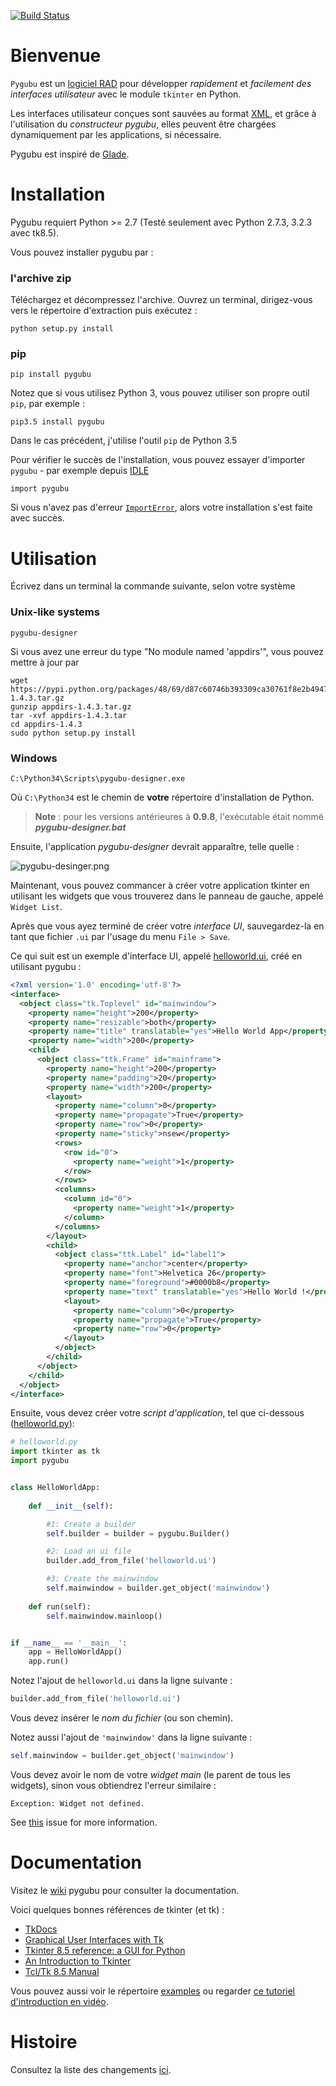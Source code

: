 [![Build Status](https://travis-ci.org/alejandroautalan/pygubu.svg?branch=master)](https://travis-ci.org/alejandroautalan/pygubu)

Bienvenue
============================================

`Pygubu` est un [logiciel RAD](https://fr.wikipedia.org/wiki/D%C3%A9veloppement_rapide_d%27applications) pour développer _rapidement_ et _facilement des interfaces utilisateur_ avec le module `tkinter` en Python.

Les interfaces utilisateur conçues sont sauvées au format [XML](https://fr.wikipedia.org/wiki/Extensible_Markup_Language), et grâce à l'utilisation du _constructeur pygubu_, elles peuvent être chargées dynamiquement par les applications, si nécessaire.

Pygubu est inspiré de [Glade](https://glade.gnome.org).

Installation
====

Pygubu requiert Python >= 2.7 (Testé seulement avec Python 2.7.3, 3.2.3 avec tk8.5).

Vous pouvez installer pygubu par :

### l'archive zip

Téléchargez et décompressez l'archive. Ouvrez un terminal, dirigez-vous vers le répertoire d'extraction puis exécutez :

```
python setup.py install
```

### pip

```
pip install pygubu
```

Notez que si vous utilisez Python 3, vous pouvez utiliser son propre outil `pip`, par exemple :

    pip3.5 install pygubu

Dans le cas précédent, j'utilise l'outil `pip` de Python 3.5

Pour vérifier le succès de l'installation, vous pouvez essayer d'importer `pygubu` - par exemple depuis [IDLE](https://fr.wikipedia.org/wiki/IDLE_(Python))

    import pygubu
    
Si vous n'avez pas d'erreur [`ImportError`](https://docs.python.org/3.5/library/exceptions.html#ImportError), alors votre installation s'est faite avec succès.

Utilisation
=====

Écrivez dans un terminal la commande suivante, selon votre système

### Unix-like systems

```
pygubu-designer
```
Si vous avez une erreur du type "No module named 'appdirs'", vous pouvez mettre à jour par
```
wget https://pypi.python.org/packages/48/69/d87c60746b393309ca30761f8e2b49473d43450b150cb08f3c6df5c11be5/appdirs-1.4.3.tar.gz
gunzip appdirs-1.4.3.tar.gz
tar -xvf appdirs-1.4.3.tar
cd appdirs-1.4.3
sudo python setup.py install
```


### Windows

```
C:\Python34\Scripts\pygubu-designer.exe
```

Où `C:\Python34`  est le chemin de **votre** répertoire d'installation de Python.

> **Note** : pour les versions antérieures à **0.9.8**, l'exécutable était nommé _**pygubu-designer.bat**_

Ensuite, l'application _pygubu-designer_ devrait apparaître, telle quelle :

<img src="pygubu-designer.png" alt="pygubu-desinger.png">


Maintenant, vous pouvez commancer à créer votre application tkinter en utilisant les widgets que vous trouverez dans le panneau de gauche, appelé `Widget List`.

Après que vous ayez terminé de créer votre _interface UI_, sauvegardez-la en tant que fichier `.ui`  par l'usage du menu `File > Save`.

Ce qui suit est un exemple d'interface UI, appelé [helloworld.ui](examples/helloworld/helloworld.ui), créé en utilisant pygubu : 


```xml
<?xml version='1.0' encoding='utf-8'?>
<interface>
  <object class="tk.Toplevel" id="mainwindow">
    <property name="height">200</property>
    <property name="resizable">both</property>
    <property name="title" translatable="yes">Hello World App</property>
    <property name="width">200</property>
    <child>
      <object class="ttk.Frame" id="mainframe">
        <property name="height">200</property>
        <property name="padding">20</property>
        <property name="width">200</property>
        <layout>
          <property name="column">0</property>
          <property name="propagate">True</property>
          <property name="row">0</property>
          <property name="sticky">nsew</property>
          <rows>
            <row id="0">
              <property name="weight">1</property>
            </row>
          </rows>
          <columns>
            <column id="0">
              <property name="weight">1</property>
            </column>
          </columns>
        </layout>
        <child>
          <object class="ttk.Label" id="label1">
            <property name="anchor">center</property>
            <property name="font">Helvetica 26</property>
            <property name="foreground">#0000b8</property>
            <property name="text" translatable="yes">Hello World !</property>
            <layout>
              <property name="column">0</property>
              <property name="propagate">True</property>
              <property name="row">0</property>
            </layout>
          </object>
        </child>
      </object>
    </child>
  </object>
</interface>
```

Ensuite, vous devez créer votre _script d'application_, tel que ci-dessous ([helloworld.py](examples/helloworld/helloworld.py)):


```python
# helloworld.py
import tkinter as tk
import pygubu


class HelloWorldApp:
    
    def __init__(self):

        #1: Create a builder
        self.builder = builder = pygubu.Builder()

        #2: Load an ui file
        builder.add_from_file('helloworld.ui')

        #3: Create the mainwindow
        self.mainwindow = builder.get_object('mainwindow')
        
    def run(self):
        self.mainwindow.mainloop()


if __name__ == '__main__':
    app = HelloWorldApp()
    app.run()
```

Notez l'ajout de `helloworld.ui` dans la ligne suivante :

```python
builder.add_from_file('helloworld.ui')
```

Vous devez insérer le _nom du fichier_ (ou son chemin). 

Notez aussi l'ajout de `'mainwindow'` dans la ligne suivante : 

```python
self.mainwindow = builder.get_object('mainwindow')
```

Vous devez avoir le nom de votre _widget main_ (le parent de tous les widgets), sinon vous obtiendrez l'erreur similaire : 
    
    Exception: Widget not defined.

See [this](https://github.com/alejandroautalan/pygubu/issues/40) issue for more information.



Documentation
=============

Visitez le [wiki](https://github.com/alejandroautalan/pygubu/wiki) pygubu pour consulter la documentation.


Voici quelques bonnes références de tkinter (et tk) :

- [TkDocs](http://www.tkdocs.com)
- [Graphical User Interfaces with Tk](http://docs.python.org/3.5/library/tk.html)
- [Tkinter 8.5 reference: a GUI for Python](https://tkdocs.com/shipman)
- [An Introduction to Tkinter](http://effbot.org/tkinterbook/)
- [Tcl/Tk 8.5 Manual](http://www.tcl.tk/man/tcl8.5/)


Vous pouvez aussi voir le répertoire [examples](examples) ou regarder [ce tutoriel d'introduction en vidéo](http://youtu.be/wuzV9P8geDg).


Histoire
=======

Consultez la liste des changements [ici](HISTORY.md).


